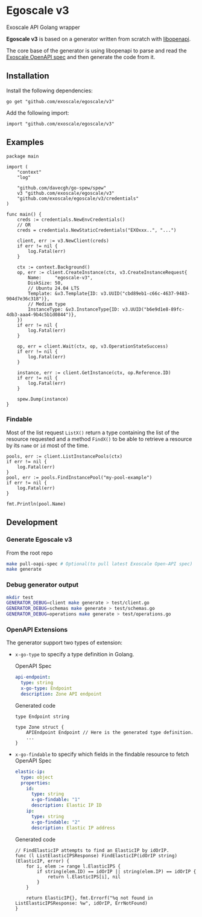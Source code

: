 # Egoscale v3

Exoscale API Golang wrapper

**Egoscale v3** is based on a generator written from scratch with [libopenapi](https://github.com/pb33f/libopenapi).

The core base of the generator is using libopenapi to parse and read the [Exoscale OpenAPI spec](https://openapi-v2.exoscale.com/source.yaml) and then generate the code from it.

## Installation

Install the following dependencies:

```shell
go get "github.com/exoscale/egoscale/v3"
```

Add the following import:

```golang
import "github.com/exoscale/egoscale/v3"
```
## Examples

```Golang
package main

import (
	"context"
	"log"

	"github.com/davecgh/go-spew/spew"
	v3 "github.com/exoscale/egoscale/v3"
	"github.com/exoscale/egoscale/v3/credentials"
)

func main() {
	creds := credentials.NewEnvCredentials()
	// OR
	creds = credentials.NewStaticCredentials("EXOxxx..", "...")

	client, err := v3.NewClient(creds)
	if err != nil {
		log.Fatal(err)
	}

	ctx := context.Background()
	op, err := client.CreateInstance(ctx, v3.CreateInstanceRequest{
		Name:     "egoscale-v3",
		DiskSize: 50,
		// Ubuntu 24.04 LTS
		Template: &v3.Template{ID: v3.UUID("cbd89eb1-c66c-4637-9483-904d7e36c318")},
		// Medium type
		InstanceType: &v3.InstanceType{ID: v3.UUID("b6e9d1e8-89fc-4db3-aaa4-9b4c5b1d0844")},
	})
	if err != nil {
		log.Fatal(err)
	}

	op, err = client.Wait(ctx, op, v3.OperationStateSuccess)
	if err != nil {
		log.Fatal(err)
	}

	instance, err := client.GetInstance(ctx, op.Reference.ID)
	if err != nil {
		log.Fatal(err)
	}

	spew.Dump(instance)
}	
```

### Findable

Most of the list request `ListX()` return a type containing the list of the resource requested and a method `FindX()` to be able to retrieve a resource by its `name` or `id` most of the time.

```Golang
pools, err := client.ListInstancePools(ctx)
if err != nil {
	log.Fatal(err)
}
pool, err := pools.FindInstancePool("my-pool-example")
if err != nil {
	log.Fatal(err)
}

fmt.Println(pool.Name)
```

## Development

### Generate Egoscale v3

From the root repo
```Bash
make pull-oapi-spec # Optional(to pull latest Exoscale Open-API spec)
make generate
```

### Debug generator output

```Bash
mkdir test
GENERATOR_DEBUG=client make generate > test/client.go
GENERATOR_DEBUG=schemas make generate > test/schemas.go
GENERATOR_DEBUG=operations make generate > test/operations.go
```

### OpenAPI Extensions

The generator support two types of extension:
- `x-go-type` to specify a type definition in Golang.

	OpenAPI Spec
	```yaml
	api-endpoint:
	  type: string
	  x-go-type: Endpoint
	  description: Zone API endpoint
	```
	Generated code
	```Golang
	type Endpoint string

	type Zone struct {
		APIEndpoint Endpoint // Here is the generated type definition.
		...
	}
	```
- `x-go-findable` to specify which fields in the findable resource to fetch
	OpenAPI Spec
	```yaml
	elastic-ip:
      type: object
      properties:
        id:
          type: string
		  x-go-findable: "1"
          description: Elastic IP ID
        ip:
          type: string
		  x-go-findable: "2"
          description: Elastic IP address
	```
	Generated code
	```Golang
	// FindElasticIP attempts to find an ElasticIP by idOrIP.
	func (l ListElasticIPSResponse) FindElasticIP(idOrIP string) (ElasticIP, error) {
		for i, elem := range l.ElasticIPS {
			if string(elem.ID) == idOrIP || string(elem.IP) == idOrIP {
				return l.ElasticIPS[i], nil
			}
		}

		return ElasticIP{}, fmt.Errorf("%q not found in ListElasticIPSResponse: %w", idOrIP, ErrNotFound)
	}
	```
